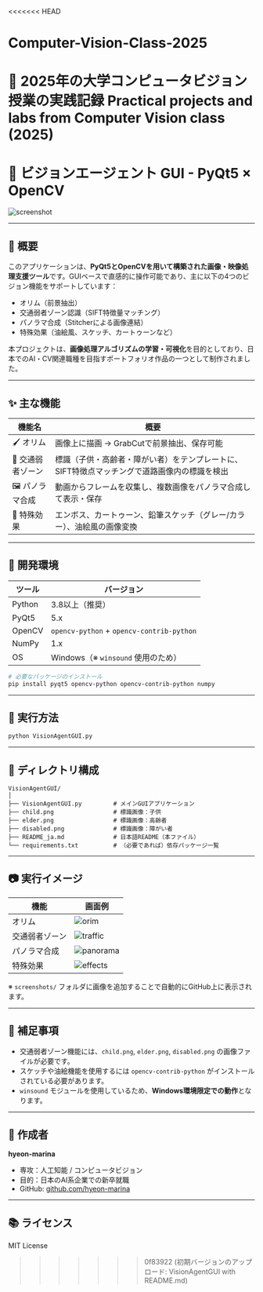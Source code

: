 <<<<<<< HEAD
# Computer-Vision-Class-2025

🧠 2025年の大学コンピュータビジョン授業の実践記録
Practical projects and labs from Computer Vision class (2025)
=======
# 🎥 ビジョンエージェント GUI - PyQt5 × OpenCV

![screenshot](./screenshot_main.jpg) <!-- スクショがあればここに追加 -->

---

## 🧠 概要

このアプリケーションは、**PyQt5とOpenCVを用いて構築された画像・映像処理支援ツール**です。GUIベースで直感的に操作可能であり、主に以下の4つのビジョン機能をサポートしています：

- オリム（前景抽出）
- 交通弱者ゾーン認識（SIFT特徴量マッチング）
- パノラマ合成（Stitcherによる画像連結）
- 特殊効果（油絵風、スケッチ、カートゥーンなど）

本プロジェクトは、**画像処理アルゴリズムの学習・可視化**を目的としており、日本でのAI・CV関連職種を目指すポートフォリオ作品の一つとして制作されました。

---

## ✨ 主な機能

| 機能名 | 概要 |
|--------|------|
| 🖌️ オリム | 画像上に描画 → GrabCutで前景抽出、保存可能 |
| 🚸 交通弱者ゾーン | 標識（子供・高齢者・障がい者）をテンプレートに、SIFT特徴点マッチングで道路画像内の標識を検出 |
| 🖼️ パノラマ合成 | 動画からフレームを収集し、複数画像をパノラマ合成して表示・保存 |
| 🎨 特殊効果 | エンボス、カートゥーン、鉛筆スケッチ（グレー/カラー）、油絵風の画像変換 |

---

## 🧪 開発環境

| ツール | バージョン |
|--------|------------|
| Python | 3.8以上（推奨） |
| PyQt5 | 5.x |
| OpenCV | `opencv-python` + `opencv-contrib-python` |
| NumPy | 1.x |
| OS | Windows（※ `winsound` 使用のため） |

```bash
# 必要なパッケージのインストール
pip install pyqt5 opencv-python opencv-contrib-python numpy
```

---

## 🚀 実行方法

```bash
python VisionAgentGUI.py
```

---

## 📁 ディレクトリ構成

```
VisionAgentGUI/
│
├── VisionAgentGUI.py         # メインGUIアプリケーション
├── child.png                 # 標識画像：子供
├── elder.png                 # 標識画像：高齢者
├── disabled.png              # 標識画像：障がい者
├── README_ja.md              # 日本語README（本ファイル）
└── requirements.txt          # （必要であれば）依存パッケージ一覧
```

---

## 📷 実行イメージ

| 機能 | 画面例 |
|------|--------|
| オリム | ![orim](./screenshots/orim.jpg) |
| 交通弱者ゾーン | ![traffic](./screenshots/traffic.jpg) |
| パノラマ合成 | ![panorama](./screenshots/panorama.jpg) |
| 特殊効果 | ![effects](./screenshots/effect.jpg) |

※ `screenshots/` フォルダに画像を追加することで自動的にGitHub上に表示されます。

---

## 📌 補足事項

- 交通弱者ゾーン機能には、`child.png`, `elder.png`, `disabled.png` の画像ファイルが必要です。
- スケッチや油絵機能を使用するには `opencv-contrib-python` がインストールされている必要があります。
- `winsound` モジュールを使用しているため、**Windows環境限定での動作**となります。

---

## 💼 作成者

**hyeon-marina**  
- 専攻：人工知能 / コンピュータビジョン  
- 目的：日本のAI系企業での新卒就職  
- GitHub: [github.com/hyeon-marina](https://github.com/hyeon-marina)

---

## 📚 ライセンス

MIT License
>>>>>>> 0f83922 (初期バージョンのアップロード: VisionAgentGUI with README.md)
